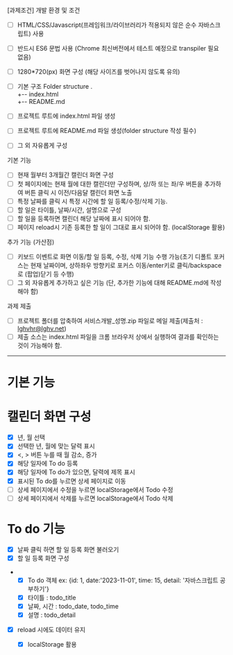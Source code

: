 [과제조건]
개발 환경 및 조건
- [ ] HTML/CSS/Javascript(프레임워크/라이브러리가 적용되지 않은 순수 자바스크립트) 사용
- [ ] 반드시 ES6 문법 사용 (Chrome 최신버전에서 테스트 예정으로 transpiler 필요 없음)
- [ ] 1280*720(px) 화면 구성 (해당 사이즈를 벗어나지 않도록 유의)

- [ ] 기본 구조
Folder structure
.                          
+-- index.html     
+-- README.md 
 
- [ ] 프로젝트 루트에 index.html 파일 생성
- [ ] 프로젝트 루트에 README.md 파일 생성(folder structure 작성 필수)
- [ ] 그 외 자유롭게 구성

기본 기능
- [ ] 현재 월부터 3개월간 캘린더 화면 구성
- [ ] 첫 페이지에는 현재 월에 대한 캘린더만 구성하며, 상/하 또는 좌/우 버튼을 추가하여 버튼 클릭 시 이전/다음달 캘린더 화면 노출
- [ ] 특정 날짜를 클릭 시 특정 시간에 할 일 등록/수정/삭제 기능.
- [ ] 할 일은 타이틀, 날짜/시간, 설명으로 구성
- [ ] 할 일을 등록하면 캘린더 해당 날짜에 표시 되어야 함.
- [ ] 페이지 reload시 기존 등록한 할 일이 그대로 표시 되어야 함. (localStorage 활용)

추가 기능 (가산점)
- [ ] 키보드 이벤트로 화면 이동/할 일 등록, 수정, 삭제 기능 수행 가능(초기 디폴트 포커스는 현재 날짜이며, 상하좌우 방향키로 포커스 이동/enter키로 클릭/backspace로 (팝업)닫기 등 수행)
- [ ] 그 외 자유롭게 추가하고 싶은 기능 (단, 추가한 기능에 대해 README.md에 작성해야 함)

과제 제출
- [ ] 프로젝트 폴더를 압축하여 서비스개발_성명.zip 파일로 메일 제출(제출처 : lghvhr@lghv.net)
- [ ]  제출 소스는 index.html 파일을 크롬 브라우저 상에서 실행하여 결과를 확인하는 것이 가능해야 함.

----
# 기본 기능
# 캘린더 화면 구성
- [X] 년, 월 선택 
- [X] 선택한 년, 월에 맞는 달력 표시
- [X] <, > 버튼 누를 때 월 감소, 증가
- [X] 해당 일자에 To do 등록
- [X] 해당 일자에 To do가 있으면, 달력에 제목 표시
- [X] 표시된 To do를 누르면 상세 페이지로 이동 
- [ ] 상세 페이지에서 수정을 누르면 localStorage에서 Todo 수정 
- [ ] 상세 페이지에서 삭제를 누르면 localStorage에서 Todo 삭제

# To do 기능
- [X] 날짜 클릭 하면 할 일 등록 화면 불러오기
- [X] 할 일 등록 화면 구성
- - [X] To do 객체 ex: {id: 1, date:'2023-11-01', time: 15, detail: '자바스크립트 공부하기'}
  - [X] 타이틀 : todo_title
  - [X] 날짜, 시간 : todo_date, todo_time
  - [X] 설명 : todo_detail
- [X] reload 시에도 데이터 유지 
  - [X] localStorage 활용
  

